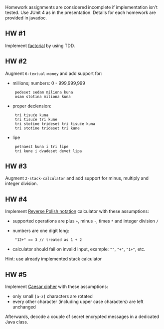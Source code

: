 Homework assignments are considered incomplete if implementation isn't
tested. Use JUnit 4 as in the presentation. Details for each homework are
provided in javadoc.

## HW #1
Implement [factorial](http://en.wikipedia.org/wiki/Factorial) by using TDD.

## HW #2
Augment `6-textual-money` and add support for:

 * millions; numbers: 0 - 999,999,999

        pedeset sedam miliona kuna
        osam stotina miliona kuna

 * proper declension:

        tri tisuće kuna
        tri tisuće tri kune
        tri stotine trideset tri tisuće kuna
        tri stotine trideset tri kune

 * lipe

        petnaest kuna i tri lipe
        tri kune i dvadeset devet lipa

## HW #3
Augment `2-stack-calculator` and add support for minus, multiply and integer
division.

## HW #4
Implement [Reverse Polish
notation](http://en.wikipedia.org/wiki/Reverse_polish_notation) calculator with
these assumptions:

 * supported operations are plus `+`, minus `-`, times `*` and integer division
   `/`
 * numbers are one digit long:

        "12+" == 3 // treated as 1 + 2

 * calculator should fail on invalid input, example: `""`, `"+"`, `"1+"`, etc.

Hint: use already implemented stack calculator

## HW #5
Implement [Caesar cipher](http://en.wikipedia.org/wiki/Caesar_cipher) with these
assumptions:

 * only small `[a-z]` characters are rotated
 * every other character (including upper case characters) are left unchanged

Afterwards, decode a couple of secret encrypted messages in a dedicated Java
class.

